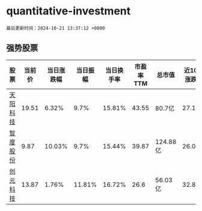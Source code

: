 # quantitative-investment

`最后更新时间：2024-10-21 13:37:12 +0800`

## 强势股票

|股票|当前价|当日涨跌幅|当日振幅|当日换手率|市盈率TTM|总市值|近10日涨跌幅|
|----|----|----|----|----|----|----|----|
|[天阳科技](https://xueqiu.com/S/SZ300872)|19.51|6.32%|9.7%|15.81%|43.55|80.7亿|27.18%|
|[智度股份](https://xueqiu.com/S/SZ000676)|9.87|10.03%|9.7%|15.44%|39.87|124.88亿|26.05%|
|[创元科技](https://xueqiu.com/S/SZ000551)|13.87|1.76%|11.81%|16.72%|26.6|56.03亿|32.85%|
